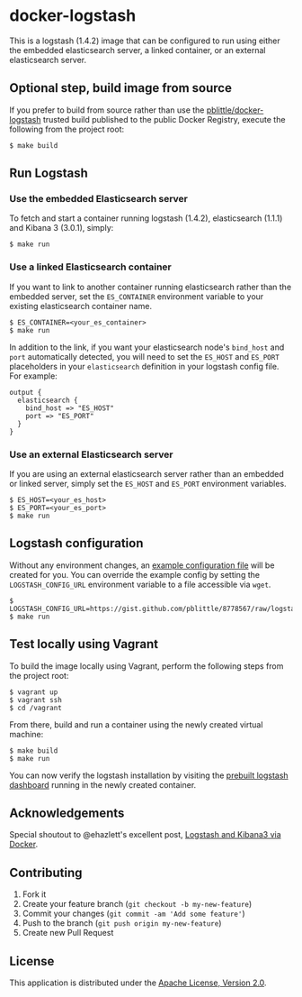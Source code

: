 # docker-logstash

This is a logstash (1.4.2) image that can be configured to run using either the embedded elasticsearch server, a linked container, or an external elasticsearch server.

## Optional step, build image from source

If you prefer to build from source rather than use the [pblittle/docker-logstash][1] trusted build published to the public Docker Registry, execute the following from the project root:

    $ make build

## Run Logstash

### Use the embedded Elasticsearch server

To fetch and start a container running logstash (1.4.2), elasticsearch (1.1.1) and Kibana 3 (3.0.1), simply:

    $ make run

### Use a linked Elasticsearch container

If you want to link to another container running elasticsearch rather than the embedded server, set the `ES_CONTAINER` environment variable to your existing elasticsearch container name.

    $ ES_CONTAINER=<your_es_container>
    $ make run

In addition to the link, if you want your elasticsearch node's `bind_host` and `port` automatically detected, you will need to set the `ES_HOST` and `ES_PORT` placeholders in your `elasticsearch` definition in your logstash config file. For example:

    output {
      elasticsearch {
        bind_host => "ES_HOST"
        port => "ES_PORT"
      }
    }

### Use an external Elasticsearch server

If you are using an external elasticsearch server rather than an embedded or linked server, simply set the `ES_HOST` and `ES_PORT` environment variables.

    $ ES_HOST=<your_es_host>
    $ ES_PORT=<your_es_port>
    $ make run

## Logstash configuration

Without any environment changes, an [example configuration file][2] will be created for you. You can override the example config by setting the `LOGSTASH_CONFIG_URL` environment variable to a file accessible via `wget`.

    $ LOGSTASH_CONFIG_URL=https://gist.github.com/pblittle/8778567/raw/logstash.conf
    $ make run

## Test locally using Vagrant

To build the image locally using Vagrant, perform the following steps from the project root:

    $ vagrant up
    $ vagrant ssh
    $ cd /vagrant

From there, build and run a container using the newly created virtual machine:

    $ make build
    $ make run

You can now verify the logstash installation by visiting the [prebuilt logstash dashboard][3] running in the newly created container.

## Acknowledgements

Special shoutout to @ehazlett's excellent post, [Logstash and Kibana3 via Docker][4].

## Contributing

1. Fork it
2. Create your feature branch (`git checkout -b my-new-feature`)
3. Commit your changes (`git commit -am 'Add some feature'`)
4. Push to the branch (`git push origin my-new-feature`)
5. Create new Pull Request

## License

This application is distributed under the [Apache License, Version 2.0][5].

[1]: https://registry.hub.docker.com/u/pblittle/docker-logstash
[2]: https://gist.github.com/pblittle/8778567/raw/logstash.conf
[3]: http://192.168.33.10:9292/index.html#/dashboard/file/logstash.json
[4]: http://ehazlett.github.io/applications/2013/08/28/logstash-kibana/
[5]: http://www.apache.org/licenses/LICENSE-2.0
